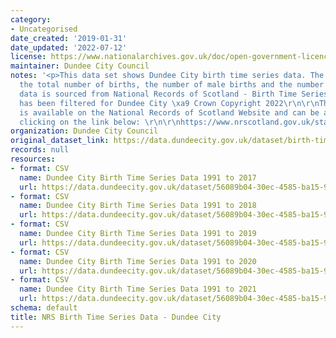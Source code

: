 ```yaml
---
category:
- Uncategorised
date_created: '2019-01-31'
date_updated: '2022-07-12'
license: https://www.nationalarchives.gov.uk/doc/open-government-licence/version/3/
maintainer: Dundee City Council
notes: '<p>This data set shows Dundee City birth time series data. The data shows
  the total number of births, the number of male births and the number of female births.\r\n\r\nThe
  data is sourced from National Records of Scotland - Birth Time Series Data which
  has been filtered for Dundee City \xa9 Crown Copyright 2022\r\n\r\nThe full publication
  is available on the National Records of Scotland Website and can be accessed by
  clicking on the link below: \r\n\r\nhttps://www.nrscotland.gov.uk/statistics-and-data/statistics/statistics-by-theme/vital-events/births/births-time-series-data</p>'
organization: Dundee City Council
original_dataset_link: https://data.dundeecity.gov.uk/dataset/birth-time-series-data
records: null
resources:
- format: CSV
  name: Dundee City Birth Time Series Data 1991 to 2017
  url: https://data.dundeecity.gov.uk/dataset/56089b04-30ec-4585-ba15-93b4468f0a6f/resource/84372192-a6d0-4dfc-b0b0-e34d955b1227/download/dundee_city_births_1991-2017.csv
- format: CSV
  name: Dundee City Birth Time Series Data 1991 to 2018
  url: https://data.dundeecity.gov.uk/dataset/56089b04-30ec-4585-ba15-93b4468f0a6f/resource/d7117acc-95e5-45c3-8f3b-75058dcc5156/download/birth_time_series.csv
- format: CSV
  name: Dundee City Birth Time Series Data 1991 to 2019
  url: https://data.dundeecity.gov.uk/dataset/56089b04-30ec-4585-ba15-93b4468f0a6f/resource/8532a2ee-0d80-482d-a720-36af3d06bfdd/download/birth_time_series_2019.csv
- format: CSV
  name: Dundee City Birth Time Series Data 1991 to 2020
  url: https://data.dundeecity.gov.uk/dataset/56089b04-30ec-4585-ba15-93b4468f0a6f/resource/66979a92-5365-4f89-8b79-6a38e3338828/download/birth_timeseries_dundee2020.csv
- format: CSV
  name: Dundee City Birth Time Series Data 1991 to 2021
  url: https://data.dundeecity.gov.uk/dataset/56089b04-30ec-4585-ba15-93b4468f0a6f/resource/719d65cf-4c51-45bc-b4e3-b68b5fc078aa/download/nrs_dundee_birthtimeseries_1991_2021.csv
schema: default
title: NRS Birth Time Series Data - Dundee City
---
```

